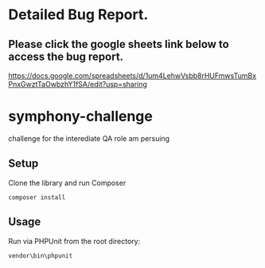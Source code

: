 # Detailed Bug Report.
## Please click the google sheets link below to access the bug report.

https://docs.google.com/spreadsheets/d/1um4LehwVsbb8rHUFmwsTumBxPnxGwztTaOwbzhY1fSA/edit?usp=sharing


# symphony-challenge
challenge for the interediate QA role am persuing

## Setup

Clone the library and run Composer

```
composer install
```

## Usage

Run via PHPUnit from the root directory:

```
vendor\bin\phpunit
```



